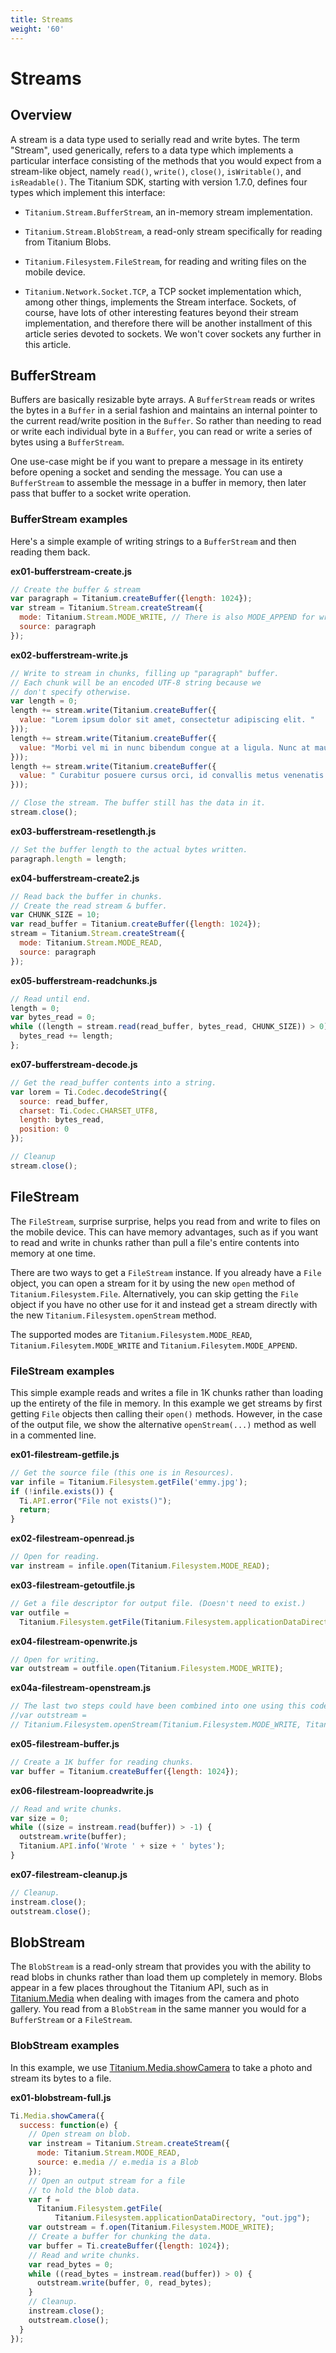 ```yaml
---
title: Streams
weight: '60'
---
```


# Streams

## Overview

A stream is a data type used to serially read and write bytes. The term "Stream", used generically, refers to a data type which implements a particular interface consisting of the methods that you would expect from a stream-like object, namely `read()`, `write()`, `close()`, `isWritable()`, and `isReadable()`. The Titanium SDK, starting with version 1.7.0, defines four types which implement this interface:

* `Titanium.Stream.BufferStream`, an in-memory stream implementation.

* `Titanium.Stream.BlobStream`, a read-only stream specifically for reading from Titanium Blobs.

* `Titanium.Filesystem.FileStream`, for reading and writing files on the mobile device.

* `Titanium.Network.Socket.TCP`, a TCP socket implementation which, among other things, implements the Stream interface. Sockets, of course, have lots of other interesting features beyond their stream implementation, and therefore there will be another installment of this article series devoted to sockets. We won't cover sockets any further in this article.

## BufferStream

Buffers are basically resizable byte arrays. A `BufferStream` reads or writes the bytes in a `Buffer` in a serial fashion and maintains an internal pointer to the current read/write position in the `Buffer`. So rather than needing to read or write each individual byte in a `Buffer`, you can read or write a series of bytes using a `BufferStream`.

One use-case might be if you want to prepare a message in its entirety before opening a socket and sending the message. You can use a `BufferStream` to assemble the message in a buffer in memory, then later pass that buffer to a socket write operation.

### BufferStream examples

Here's a simple example of writing strings to a `BufferStream` and then reading them back.

**ex01-bufferstream-create.js**

```javascript
// Create the buffer & stream
var paragraph = Titanium.createBuffer({length: 1024});
var stream = Titanium.Stream.createStream({
  mode: Titanium.Stream.MODE_WRITE, // There is also MODE_APPEND for writing
  source: paragraph
});
```

**ex02-bufferstream-write.js**

```javascript
// Write to stream in chunks, filling up "paragraph" buffer.
// Each chunk will be an encoded UTF-8 string because we
// don't specify otherwise.
var length = 0;
length += stream.write(Titanium.createBuffer({
  value: "Lorem ipsum dolor sit amet, consectetur adipiscing elit. "
}));
length += stream.write(Titanium.createBuffer({
  value: "Morbi vel mi in nunc bibendum congue at a ligula. Nunc at mauris dui, ac posuere ligula. "
}));
length += stream.write(Titanium.createBuffer({
  value: " Curabitur posuere cursus orci, id convallis metus venenatis sed."
}));

// Close the stream. The buffer still has the data in it.
stream.close();
```

**ex03-bufferstream-resetlength.js**

```javascript
// Set the buffer length to the actual bytes written.
paragraph.length = length;
```

**ex04-bufferstream-create2.js**

```javascript
// Read back the buffer in chunks.
// Create the read stream & buffer.
var CHUNK_SIZE = 10;
var read_buffer = Titanium.createBuffer({length: 1024});
stream = Titanium.Stream.createStream({
  mode: Titanium.Stream.MODE_READ,
  source: paragraph
});
```

**ex05-bufferstream-readchunks.js**

```javascript
// Read until end.
length = 0;
var bytes_read = 0;
while ((length = stream.read(read_buffer, bytes_read, CHUNK_SIZE)) > 0) {
  bytes_read += length;
};
```

**ex07-bufferstream-decode.js**

```javascript
// Get the read_buffer contents into a string.
var lorem = Ti.Codec.decodeString({
  source: read_buffer,
  charset: Ti.Codec.CHARSET_UTF8,
  length: bytes_read,
  position: 0
});

// Cleanup
stream.close();
```

## FileStream

The `FileStream`, surprise surprise, helps you read from and write to files on the mobile device. This can have memory advantages, such as if you want to read and write in chunks rather than pull a file's entire contents into memory at one time.

There are two ways to get a `FileStream` instance. If you already have a `File` object, you can open a stream for it by using the new `open` method of `Titanium.Filesystem.File`. Alternatively, you can skip getting the `File` object if you have no other use for it and instead get a stream directly with the new `Titanium.Filesystem.openStream` method.

The supported modes are `Titanium.Filesystem.MODE_READ`, `Titanium.Filesytem.MODE_WRITE` and `Titanium.Filesytem.MODE_APPEND`.

### FileStream examples

This simple example reads and writes a file in 1K chunks rather than loading up the entirety of the file in memory. In this example we get streams by first getting <code>File</code> objects then calling their `open()` methods. However, in the case of the output file, we show the alternative `openStream(...)` method as well in a commented line.

**ex01-filestream-getfile.js**

```javascript
// Get the source file (this one is in Resources).
var infile = Titanium.Filesystem.getFile('emmy.jpg');
if (!infile.exists()) {
  Ti.API.error("File not exists()");
  return;
}
```

**ex02-filestream-openread.js**

```javascript
// Open for reading.
var instream = infile.open(Titanium.Filesystem.MODE_READ);
```

**ex03-filestream-getoutfile.js**

```javascript
// Get a file descriptor for output file. (Doesn't need to exist.)
var outfile =
  Titanium.Filesystem.getFile(Titanium.Filesystem.applicationDataDirectory, 'emmy_out.jpg');
```

**ex04-filestream-openwrite.js**

```javascript
// Open for writing.
var outstream = outfile.open(Titanium.Filesystem.MODE_WRITE);
```

**ex04a-filestream-openstream.js**

```javascript
// The last two steps could have been combined into one using this code:
//var outstream =
// Titanium.Filesystem.openStream(Titanium.Filesystem.MODE_WRITE, Titanium.Filesystem.applicationDataDirectory, 'emmy_out.jpg');
```

**ex05-filestream-buffer.js**

```javascript
// Create a 1K buffer for reading chunks.
var buffer = Titanium.createBuffer({length: 1024});
```

**ex06-filestream-loopreadwrite.js**

```javascript
// Read and write chunks.
var size = 0;
while ((size = instream.read(buffer)) > -1) {
  outstream.write(buffer);
  Titanium.API.info('Wrote ' + size + ' bytes');
}
```

**ex07-filestream-cleanup.js**

```javascript
// Cleanup.
instream.close();
outstream.close();
```

## BlobStream

The `BlobStream` is a read-only stream that provides you with the ability to read blobs in chunks rather than load them up completely in memory. Blobs appear in a few places throughout the Titanium API, such as in [Titanium.Media](http://developer.appcelerator.com/apidoc/mobile/latest/Titanium.Media-module.html) when dealing with images from the camera and photo gallery. You read from a `BlobStream` in the same manner you would for a `BufferStream` or a `FileStream`.

### BlobStream examples

In this example, we use [Titanium.Media.showCamera](http://developer.appcelerator.com/apidoc/mobile/latest/Titanium.Media.showCamera-method.html) to take a photo and stream its bytes to a file.

**ex01-blobstream-full.js**

```javascript
Ti.Media.showCamera({
  success: function(e) {
    // Open stream on blob.
    var instream = Titanium.Stream.createStream({
      mode: Titanium.Stream.MODE_READ,
      source: e.media // e.media is a Blob
    });
    // Open an output stream for a file
    // to hold the blob data.
    var f =
      Titanium.Filesystem.getFile(
          Titanium.Filesystem.applicationDataDirectory, "out.jpg");
    var outstream = f.open(Titanium.Filesystem.MODE_WRITE);
    // Create a buffer for chunking the data.
    var buffer = Ti.createBuffer({length: 1024});
    // Read and write chunks.
    var read_bytes = 0;
    while ((read_bytes = instream.read(buffer)) > 0) {
      outstream.write(buffer, 0, read_bytes);
    }
    // Cleanup.
    instream.close();
    outstream.close();
  }
});
```
